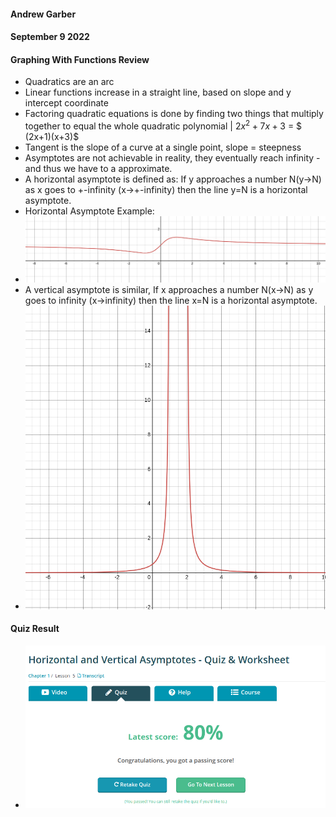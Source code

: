 #### Andrew Garber
#### September 9 2022
#### Graphing With Functions Review

 - Quadratics are an arc
 - Linear functions increase in a straight line, based on slope and y intercept coordinate
 - Factoring quadratic equations is done by finding two things that multiply together to equal the whole quadratic polynomial | $2x^2 + 7x + 3$ = $ (2x+1)(x+3)$
 - Tangent is the slope of a curve at a single point, slope = steepness
 - Asymptotes are not achievable in reality, they eventually reach infinity - and thus we have to a approximate.
 - A horizontal asymptote is defined as: If y approaches a number N(y->N) as x goes to +-infinity (x->+-infinity) then the line y=N is a horizontal asymptote.
 - Horizontal Asymptote Example: 
 - ![](Media/horizontal_asymptote.png)
 - A vertical asymptote is similar, If x approaches a number N(x->N) as y goes to infinity (x->infinity) then the line x=N is a horizontal asymptote.
 - ![](Media/vertical_asymptote.png)
 
 #### Quiz Result
 - ![](Media/Hori_Vert_asymptote.png)